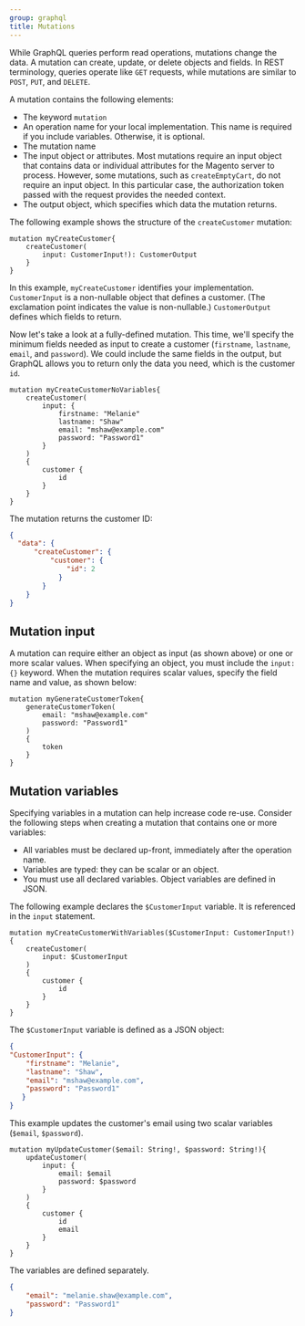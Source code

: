 ```yaml
---
group: graphql
title: Mutations
---
```


While GraphQL queries perform read operations, mutations change the data. A mutation can create, update, or delete objects and fields. In REST terminology, queries operate like `GET` requests, while mutations are similar to `POST`, `PUT`, and `DELETE`.

A mutation contains the following elements:

* The keyword `mutation`
* An operation name for your local implementation. This name is required if you include variables. Otherwise, it is optional.
* The mutation name
* The input object or attributes. Most mutations require an input object that contains data or individual attributes for the Magento server to process. However, some mutations, such as `createEmptyCart`, do not require an input object. In this particular case, the authorization token passed with the request provides the needed context.
* The output object, which specifies which data the mutation returns. 

The following example shows the structure of the `createCustomer` mutation:  

```text
mutation myCreateCustomer{
    createCustomer(
        input: CustomerInput!): CustomerOutput
    }
}
```

In this example, `myCreateCustomer` identifies your implementation.  `CustomerInput` is a non-nullable object that defines a customer. (The exclamation point indicates the value is non-nullable.) `CustomerOutput` defines which fields to return. 

Now let's take a look at a fully-defined mutation. This time, we'll specify the minimum fields needed as input to create a customer (`firstname`, `lastname`, `email`, and `password`). We could include the same fields in the output, but GraphQL allows you to return only the data you need, which is the customer `id`.


```text
mutation myCreateCustomerNoVariables{
    createCustomer(
        input: {
            firstname: "Melanie"
            lastname: "Shaw"
            email: "mshaw@example.com"
            password: "Password1"
        }
    ) 
    {
        customer {
            id
        }
    }
}
```

The mutation returns the customer ID:

```json
{
  "data": {
      "createCustomer": {
          "customer": {
              "id": 2
            }
        }
    }
}
```

## Mutation input

A mutation can require either an object as input (as shown above) or one or more scalar values. When specifying an object, you must include the `input: {}` keyword. When the mutation requires scalar values, specify the field name and value, as shown below:

```text
mutation myGenerateCustomerToken{
    generateCustomerToken(
        email: "mshaw@example.com"
        password: "Password1"
    )
    {
        token
    }
}
```

## Mutation variables

Specifying variables in a mutation can help increase code re-use. Consider the following steps when creating a mutation that contains one or more variables:

* All variables must be declared up-front, immediately after the operation name.
* Variables are typed: they can be scalar or an object.
* You must use all declared variables. Object variables are defined in JSON.

The following example declares the `$CustomerInput` variable. It is referenced in the `input` statement.

```text
mutation myCreateCustomerWithVariables($CustomerInput: CustomerInput!){
    createCustomer(
        input: $CustomerInput
    )
    {
        customer {
            id
        }
    }
}
```

The `$CustomerInput` variable is defined as a JSON object:

```json
{
"CustomerInput": {
    "firstname": "Melanie",
    "lastname": "Shaw",
    "email": "mshaw@example.com",
    "password": "Password1"
   }
}
```

This example updates the customer's email using two scalar variables (`$email`, `$password`). 

```text
mutation myUpdateCustomer($email: String!, $password: String!){
    updateCustomer(
        input: {
            email: $email
            password: $password
        }
    )
    {
        customer {
            id
            email
        }
    }
}
```

The variables are defined separately.

```json
{
    "email": "melanie.shaw@example.com",
    "password": "Password1"
}
```